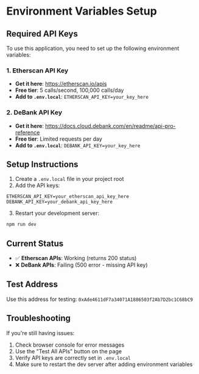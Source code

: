 # Environment Variables Setup

## Required API Keys

To use this application, you need to set up the following environment variables:

### 1. Etherscan API Key
- **Get it here**: https://etherscan.io/apis
- **Free tier**: 5 calls/second, 100,000 calls/day
- **Add to `.env.local`**: `ETHERSCAN_API_KEY=your_key_here`

### 2. DeBank API Key  
- **Get it here**: https://docs.cloud.debank.com/en/readme/api-pro-reference
- **Free tier**: Limited requests per day
- **Add to `.env.local`**: `DEBANK_API_KEY=your_key_here`

## Setup Instructions

1. Create a `.env.local` file in your project root
2. Add the API keys:
```env
ETHERSCAN_API_KEY=your_etherscan_api_key_here
DEBANK_API_KEY=your_debank_api_key_here
```

3. Restart your development server:
```bash
npm run dev
```

## Current Status

- ✅ **Etherscan APIs**: Working (returns 200 status)
- ❌ **DeBank APIs**: Failing (500 error - missing API key)

## Test Address

Use this address for testing: `0xAde4611dF7a34071A1886503f2Ab7D2bc1C68bC9`

## Troubleshooting

If you're still having issues:
1. Check browser console for error messages
2. Use the "Test All APIs" button on the page
3. Verify API keys are correctly set in `.env.local`
4. Make sure to restart the dev server after adding environment variables

